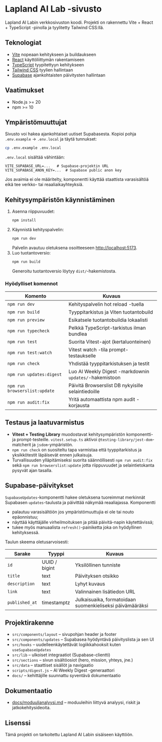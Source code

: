 # Lapland AI Lab -sivusto

Lapland AI Labin verkkosivuston koodi. Projekti on rakennettu Vite + React + TypeScript -pinolla ja tyylitetty Tailwind CSS:llä.

## Teknologiat

- [Vite](https://vitejs.dev/) nopeaan kehitykseen ja buildaukseen
- [React](https://react.dev/) käyttöliittymän rakentamiseen
- [TypeScript](https://www.typescriptlang.org/) tyypitettyyn kehitykseen
- [Tailwind CSS](https://tailwindcss.com/) tyylien hallintaan
- [Supabase](https://supabase.com/) ajankohtaisten päivitysten hallintaan

## Vaatimukset

- Node.js >= 20
- npm >= 10

## Ympäristömuuttujat

Sivusto voi hakea ajankohtaiset uutiset Supabasesta. Kopioi pohja `.env.example` → `.env.local` ja täytä tunnukset:

```bash
cp .env.example .env.local
```

`.env.local` sisältää vähintään:

```env
VITE_SUPABASE_URL=...   # Supabase-projektin URL
VITE_SUPABASE_ANON_KEY=...  # Supabase public anon key
```

Jos avaimia ei ole määritelty, komponentti käyttää staattista varasisältöä eikä tee verkko- tai reaaliaikayhteyksiä.

## Kehitysympäristön käynnistäminen

1. Asenna riippuvuudet:
   ```bash
   npm install
   ```
2. Käynnistä kehityspalvelin:
   ```bash
   npm run dev
   ```
   Palvelin avautuu oletuksena osoitteeseen <http://localhost:5173>.
3. Luo tuotantoversio:
   ```bash
   npm run build
   ```
   Generoitu tuotantoversio löytyy `dist/`-hakemistosta.

### Hyödylliset komennot

| Komento | Kuvaus |
| --- | --- |
| `npm run dev` | Kehityspalvelin hot reload -tuella |
| `npm run build` | Tyyppitarkistus ja Viten tuotantobuild |
| `npm run preview` | Esikatsele tuotantobuildia lokaalisti |
| `npm run typecheck` | Pelkkä TypeScript-tarkistus ilman bundlea |
| `npm run test` | Suorita Vitest-ajot (kertaluonteinen) |
| `npm run test:watch` | Vitest watch -tila prompt-testaukselle |
| `npm run check` | Yhdistää tyyppitarkistuksen ja testit |
| `npm run updates:digest` | Luo AI Weekly Digest -markdownin `updates/`-hakemistoon |
| `npm run browserslist:update` | Päivitä Browserslist DB nykyisille selaintiedoille |
| `npm run audit:fix` | Yritä automaattista npm audit -korjausta |

## Testaus ja laatuvarmistus

- **Vitest + Testing Library** muodostavat kehitysympäristön komponentti- ja prompt-testeille. `vitest.setup.ts` aktivoi `@testing-library/jest-dom`-matcherit ja `jsdom`-ympäristön.
- `npm run check` on suositeltu tapa varmistaa että tyyppitarkistus ja yksikkötestit läpäisevät ennen julkaisuja.
- Turvallisuuden ylläpitämiseksi suorita säännöllisesti `npm run audit:fix` sekä `npm run browserslist:update` jotta riippuvuudet ja selaintietokanta pysyvät ajan tasalla.

## Supabase-päivitykset

`SupabaseUpdates`-komponentti hakee oletuksena tuoreimmat merkinnät Supabasen `updates`-taulusta ja päivittää näkymää reaaliajassa. Komponentti

- palautuu varasisältöön jos ympäristömuuttujia ei ole tai nouto epäonnistuu;
- näyttää käyttäjälle virheilmoituksen ja pitää päivitä-napin käytettävissä;
- tukee myös manuaalista `refresh()`-painiketta joka on hyödyllinen kehityksessä.

Taulun skeema oletusarvoisesti:

| Sarake | Tyyppi | Kuvaus |
| --- | --- | --- |
| `id` | UUID / bigint | Yksilöllinen tunniste |
| `title` | text | Päivityksen otsikko |
| `description` | text | Lyhyt kuvaus |
| `link` | text | Valinnainen lisätiedon URL |
| `published_at` | timestamptz | Julkaisuaika, formatoidaan suomenkieliseksi päivämääräksi |

## Projektirakenne

- `src/components/layout` – sivupohjan header ja footer
- `src/components/updates` – Supabasea hyödyntävä päivityslista ja sen UI
- `src/hooks` – uudelleenkäytettävät logiikkahooksit kuten `useSupabaseUpdates`
- `src/lib` – ulkoiset integraatiot (Supabase-clientti)
- `src/sections` – sivun sisältöosiot (hero, mission, yhteys, jne.)
- `src/data` – staattiset sisällöt ja navigaatio
- `scripts/digest.js` – AI Weekly Digest -generaattori
- `docs/` – kehittäjille suunnattu syventävä dokumentaatio

## Dokumentaatio

- [docs/moduulianalyysi.md](docs/moduulianalyysi.md) – moduuleihin liittyvä analyysi, riskit ja jatkokehitysideoita.

## Lisenssi

Tämä projekti on tarkoitettu Lapland AI Labin sisäiseen käyttöön.
